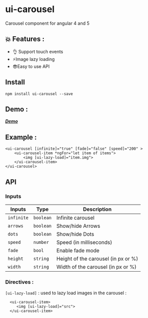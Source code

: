 ﻿# ui-carousel

Carousel component for angular 4 and 5

## 💥 Features :
- 👌 Support touch events
- ⚡️Image lazy loading
- 😎Easy to use API
## Install
``` npm install ui-carousel --save ```

## Demo :
***[Demo](http://socket.io/)***

## Example :

    <ui-carousel [infinite]="true" [fade]="false" [speed]="200" >
        <ui-carousel-item *ngFor="let item of items">
            <img [ui-lazy-load]="item.img">
        </ui-carousel-item>
    </ui-carousel>

## API

### Inputs 

Inputs           | Type            | Description                                                  
---------------- | --------------- | -----------                                           
`infinite`       | `boolean`       | Infinite carousel                     
`arrows`         | `boolean`       | Show/hide Arrows                                                            
`dots`           | `boolean`       | Show/hide Dots       
`speed`          | `number`        | Speed (in milliseconds)       
`fade`           | `bool`          | Enable fade mode                                                             
`height`         | `string`        | Height of the carousel (in px or %)             
`width`          | `string`        | Width of the carousel (in px or %)

### Directives : 

```[ui-lazy-load]``` : used to lazy load images in the carousel :
```
  <ui-carousel-item>
     <img [ui-lazy-load]="src">
  </ui-carousel-item>
```
